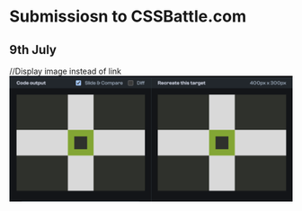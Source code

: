 # Submissiosn to CSSBattle.com

## 9th July

//Display image instead of link
![9th July 2025](9thjuly.png)
